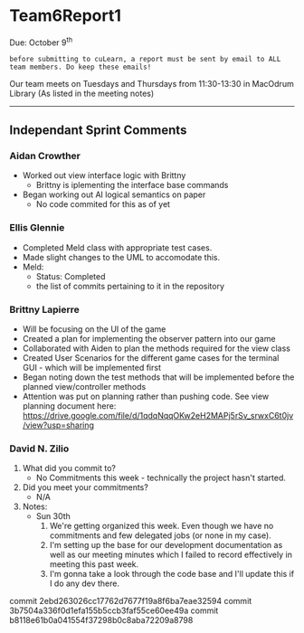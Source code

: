# Team6Report1

Due: October 9<sup>th</sup>

    before submitting to cuLearn, a report must be sent by email to ALL team members. Do keep these emails!

Our team meets on Tuesdays and Thursdays from 11:30-13:30 in MacOdrum Library (As listed in the meeting notes)

---

## Independant Sprint Comments

### Aidan Crowther

* Worked out view interface logic with Brittny
  * Brittny is iplementing the interface base commands
* Began working out AI logical semantics on paper
  * No code commited for this as of yet

### Ellis Glennie

* Completed Meld class with appropriate test cases.
* Made slight changes to the UML to accomodate this.
* Meld:
  * Status: Completed
  * the list of commits pertaining to it in the repository

### Brittny Lapierre
* Will be focusing on the UI of the game
* Created a plan for implementing the observer pattern into our game
* Collaborated with Aiden to plan the methods required for the view class
* Created User Scenarios for the different game cases for the terminal GUI - which will be implemented first
* Began noting down the test methods that will be implemented before the planned view/controller methods
* Attention was put on planning rather than pushing code. See view planning document here: https://drive.google.com/file/d/1qdqNqqOKw2eH2MAPj5rSv_srwxC6t0jv/view?usp=sharing

### David N. Zilio

1. What did you commit to?
    * No Commitments this week - technically the project hasn't started.
2. Did you meet your commitments?
    * N/A
3. Notes:
    * Sun 30th
      1. We're getting organized this week. Even though we have no commitments and few delegated jobs (or none in my case).
      2. I'm setting up the base for our development documentation as well as our meeting minutes which I failed to record effectively in meeting this past week.
      3. I'm gonna take a look through the code base and I'll update this if I do any dev there.

commit 2ebd263026cc17762d7677f19a8f6ba7eae32594
commit 3b7504a336f0d1efa155b5ccb3faf55ce60ee49a
commit b8118e61b0a041554f37298b0c8aba72209a8798
